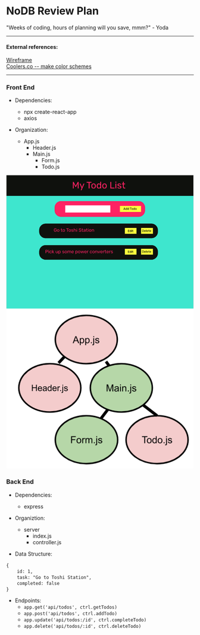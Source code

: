 # NoDB Review Plan
<p>"Weeks of coding, hours of planning will you save, mmm?" - Yoda</p>

<hr/>

#### External references:
<a href="https://www.figma.com/file/Jx6eY8CFJDWceGBJogII7M/NoDB-Review?node-id=0%3A1">Wireframe</a></br>
<a href="www.coolers.co">Coolers.co -- make color schemes</a>
<hr/>

### Front End
- Dependencies:
    - npx create-react-app
    - axios

- Organization:
    - App.js
        - Header.js
        - Main.js
            - Form.js
            - Todo.js

<img alt="wireframe" src="./public/wireframe.png"/>
<img alt="component-tree" src="./public/component-tree.png"/>


### Back End
- Dependencies:
    - express

- Organiztion:
    - server
        - index.js
        - controller.js

- Data Structure:
```JS
{
    id: 1,
    task: "Go to Toshi Station",
    completed: false
}
```

- Endpoints:
    - `app.get('api/todos', ctrl.getTodos)`
    - `app.post('api/todos', ctrl.addTodo)`
    - `app.update('api/todos:/id', ctrl.completeTodo)`
    - `app.delete('api/todos/:id', ctrl.deleteTodo)`